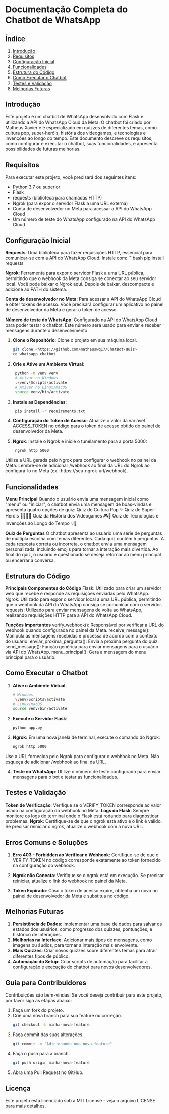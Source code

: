 # Documentação Completa do Chatbot de WhatsApp

## Índice
1. [Introdução](#introdução)
2. [Requisitos](#requisitos)
3. [Configuração Inicial](#configuração-inicial)
4. [Funcionalidades](#funcionalidades)
5. [Estrutura do Código](#estrutura-do-código)
6. [Como Executar o Chatbot](#como-executar-o-chatbot)
7. [Testes e Validação](#testes-e-validação)
8. [Melhorias Futuras](#melhorias-futuras)

## Introdução
Este projeto é um chatbot de WhatsApp desenvolvido com Flask e utilizando a API do WhatsApp Cloud da Meta. O chatbot foi criado por Matheus Xavier e é especializado em quizzes de diferentes temas, como cultura pop, super-heróis, história dos videogames, e tecnologias e invenções ao longo do tempo. Este documento descreve os requisitos, como configurar e executar o chatbot, suas funcionalidades, e apresenta possibilidades de futuras melhorias.

## Requisitos
Para executar este projeto, você precisará dos seguintes itens:

- Python 3.7 ou superior
- Flask
- requests (biblioteca para chamadas HTTP)
- Ngrok (para expor o servidor Flask a uma URL externa)
- Conta de desenvolvedor no Meta para acessar a API do WhatsApp Cloud
- Um número de teste do WhatsApp configurado na API do WhatsApp Cloud

## Configuração Inicial
**Requests**: Uma biblioteca para fazer requisições HTTP, essencial para comunicar-se com a API do WhatsApp Cloud. Instale com:
    ```bash
    pip install requests

**Ngrok**: Ferramenta para expor o servidor Flask a uma URL pública, permitindo que o webhook da Meta consiga se conectar ao seu servidor local. Você pode baixar o Ngrok aqui. Depois de baixar, descompacte e adicione ao PATH do sistema.

**Conta de desenvolvedor no Meta**: Para acessar a API do WhatsApp Cloud e obter tokens de acesso. Você precisará configurar um aplicativo no painel de desenvolvedor da Meta e gerar o token de acesso.

**Número de teste do WhatsApp**: Configurado na API do WhatsApp Cloud para poder testar o chatbot. Este número será usado para enviar e receber mensagens durante o desenvolvimento

1. **Clone o Repositório**: Clone o projeto em sua máquina local.
   ```bash
   git clone <https://github.com/matheuswq17/ChatBot-Quiz>
   cd whatsapp_chatbot
   
2. **Crie e Ative um Ambiente Virtual**:
   ```bash
    python -m venv venv
    # Ativar no Windows
    .\venv\Scripts\activate
    # Ativar no Linux/macOS
    source venv/bin/activate

3. **Instale as Dependências**:
   ```bash
    pip install -r requirements.txt

4. **Configuração do Token de Acesso**: Atualize o valor da variável ACCESS_TOKEN no código para o token de acesso obtido do painel de desenvolvedor da Meta.

5. **Ngrok**: Instale o Ngrok e inicie o tunelamento para a porta 5000:
   ```bash
    ngrok http 5000
Utilize a URL gerada pelo Ngrok para configurar o webhook no painel da Meta. Lembre-se de adicionar /webhook ao final da URL do Ngrok ao configurá-lo no Meta (ex.: https://seu-ngrok-url/webhook).

## Funcionalidades
**Menu Principal**
Quando o usuário envia uma mensagem inicial como "menu" ou "iniciar", o chatbot envia uma mensagem de boas-vindas e apresenta quatro opções de quiz:
    Quiz de Cultura Pop ✨
    Quiz de Super-Heróis 🦸‍♂️🦸‍♀️
    Quiz da História dos Videogames 🎮📜
    Quiz de Tecnologias e Invenções ao Longo do Tempo 💡🔧

**Quiz de Perguntas**
    O chatbot apresenta ao usuário uma série de perguntas de múltipla escolha com temas diferentes. Cada quiz contém 5 perguntas.
    A cada resposta correta ou incorreta, o chatbot envia uma mensagem personalizada, incluindo emojis para tornar a interação mais divertida.
    Ao final do quiz, o usuário é questionado se deseja retornar ao menu principal ou encerrar a conversa.

## Estrutura do Código
**Principais Componentes do Código**
    Flask: Utilizado para criar um servidor web que recebe e responde às requisições enviadas pelo WhatsApp.
    Ngrok: Utilizado para expor o servidor local a uma URL pública, permitindo que o webhook da API do WhatsApp consiga se comunicar com o servidor.
    requests: Utilizado para enviar mensagens de volta ao WhatsApp, realizando requisições HTTP para a API do WhatsApp Cloud.

**Funções Importantes**
    verify_webhook(): Responsável por verificar a URL do webhook quando configurada no painel da Meta.
    receive_message(): Manipula as mensagens recebidas e processa de acordo com o contexto do usuário.
    enviar_proxima_pergunta(): Envia a próxima pergunta do quiz.
    send_message(): Função genérica para enviar mensagens para o usuário via API do WhatsApp.
    menu_principal(): Gera a mensagem do menu principal para o usuário.

## Como Executar o Chatbot
1. **Ative o Ambiente Virtual**:
    ```bash
    # Windows
    .\venv\Scripts\activate
    # Linux/macOS
    source venv/bin/activate

2. **Execute o Servidor Flask**:
    ```bash
    python app.py

3. **Ngrok:** Em uma nova janela de terminal, execute o comando do Ngrok:
    ```bash
    ngrok http 5000

Use a URL fornecida pelo Ngrok para configurar o webhook no Meta. Não esqueça de adicionar /webhook ao final da URL.

4. **Teste no WhatsApp**: Utilize o número de teste configurado para enviar mensagens para o bot e testar as funcionalidades.

## Testes e Validação
**Token de Verificação**: Verifique se o VERIFY_TOKEN corresponde ao valor usado na configuração do webhook no Meta.
**Logs do Flask**: Sempre monitore os logs do terminal onde o Flask está rodando para diagnosticar problemas.
**Ngrok**: Certifique-se de que o ngrok está ativo e o link é válido. Se precisar reiniciar o ngrok, atualize o webhook com a nova URL.

## Erros Comuns e Soluções
1. **Erro 403 - Forbidden ao Verificar o Webhook**:
    Certifique-se de que o VERIFY_TOKEN no código corresponde exatamente ao token fornecido na configuração do webhook.

2. **Ngrok não Conecta**:
    Verifique se o ngrok está em execução. Se precisar reiniciar, atualize o link do webhook no painel da Meta.

3. **Token Expirado**:
    Caso o token de acesso expire, obtenha um novo no painel de desenvolvedor da Meta e substitua no código.

## Melhorias Futuras
1. **Persistência de Dados**: Implementar uma base de dados para salvar os estados dos usuários, como progresso dos quizzes, pontuações, e histórico de interações.
2. **Melhorias na Interface**: Adicionar mais tipos de mensagens, como imagens ou áudios, para tornar a interação mais envolvente.
3. **Mais Quizzes**: Criar novos quizzes sobre diferentes temas para atrair diferentes tipos de público.
4. **Automação do Setup**: Criar scripts de automação para facilitar a configuração e execução do chatbot para novos desenvolvedores.

## Guia para Contribuidores
Contribuições são bem-vindas! Se você deseja contribuir para este projeto, por favor siga as etapas abaixo:

1. Faça um fork do projeto.
2. Crie uma nova branch para sua feature ou correção.
    ```bash
    git checkout -b minha-nova-feature
3. Faça commit das suas alterações.
    ```bash
    git commit -m "Adicionando uma nova feature"

4. Faça o push para a branch.
    ```bash
    git push origin minha-nova-feature
5. Abra uma Pull Request no GitHub.

## Licença
Este projeto está licenciado sob a MIT License - veja o arquivo LICENSE para mais detalhes.